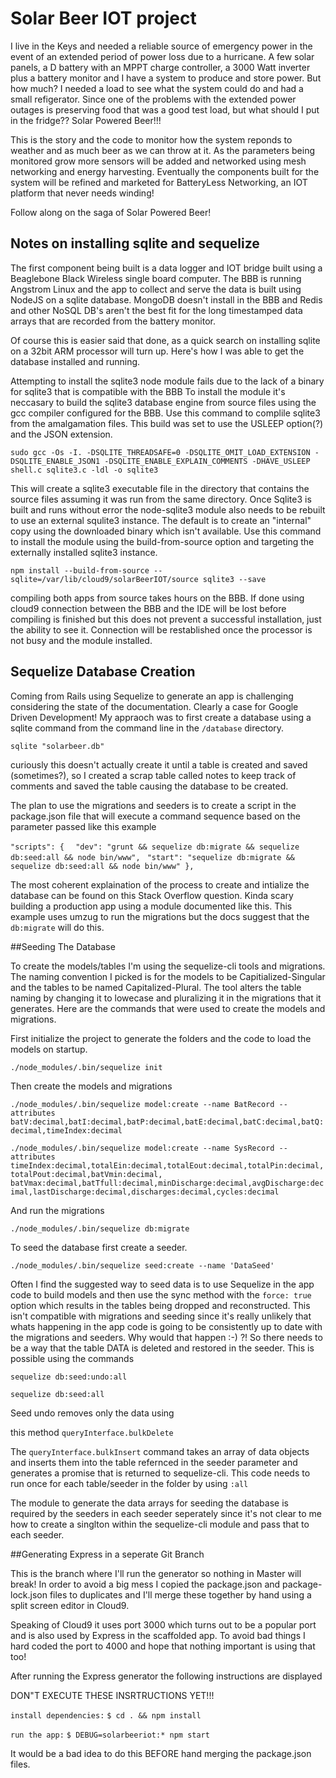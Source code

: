 # Solar Beer IOT project

I live in the Keys and needed a reliable source of emergency power in the event of an extended period of power loss due to a hurricane.
A few solar panels, a D battery with an MPPT charge controller, a 3000 Watt inverter plus a battery monitor and I have a system to produce
and store power. But how much? I needed a load to see what the system could do and had a small refigerator. Since one of the problems
with the extended power outages is preserving food that was a good test load, but what should I put in the fridge?? Solar Powered Beer!!!

This is the story and the code to monitor how the system reponds to weather and as much beer as we can throw at it. As the parameters being monitored
grow more sensors will be added and networked using mesh networking and energy harvesting. Eventually the components built for the system
will be refined and marketed for BatteryLess Networking, an IOT platform that never needs winding!

Follow along on the saga of Solar Powered Beer!


## Notes on installing sqlite and sequelize

The first component being built is a data logger and IOT bridge built using a Beaglebone Black Wireless single board computer. The BBB
is running Angstrom Linux and the app to collect and serve the data is built using NodeJS on a sqlite database. MongoDB doesn't install
in the BBB and Redis and other NoSQL DB's aren't the best fit for the long timestamped data arrays that are recorded from the battery monitor.

Of course this is easier said that done, as a quick search on installing sqlite on a 32bit ARM processor will turn up. Here's how I was able to
get the database installed and running.

Attempting to install the sqlite3 node module fails due to the lack of a binary for sqlite3 that is compatible with the BBB
To install the module it's neccasary to build the sqlite3 database engine from source files using the gcc compiler configured for the BBB.
Use this command to complile sqlite3 from the amalgamation files. This build was set to use the USLEEP option(?) and the JSON extension.

```sudo gcc -Os -I. -DSQLITE_THREADSAFE=0 -DSQLITE_OMIT_LOAD_EXTENSION -DSQLITE_ENABLE_JSON1 -DSQLITE_ENABLE_EXPLAIN_COMMENTS -DHAVE_USLEEP shell.c sqlite3.c -ldl -o sqlite3```

This will create a sqlite3 executable file in the directory that contains the source files assuming it was run from the same directory.
Once Sqlite3 is built and runs without error the node-sqlite3 module also needs to be rebuilt to use an external squlite3 instance. The default is to create an "internal" copy using the
downloaded binary which isn't available. Use this command to install the module using the build-from-source option and targeting the externally installed sqlite3 instance.

```npm install --build-from-source --sqlite=/var/lib/cloud9/solarBeerIOT/source sqlite3 --save```

compiling both apps from source takes hours on the BBB. If done using cloud9 connection between the BBB and the IDE will be lost before compiling is finished 
but this does not prevent a successful installation, just the ability to see it. Connection will be restablished once the processor is not busy and the module installed.

## Sequelize Database Creation

Coming from Rails using Sequelize to generate an app is challenging considering the state of the documentation. Clearly a case for Google Driven Development!
My appraoch was to first create a database using a sqlite command from the command line in the ```/database``` directory.

```sqlite "solarbeer.db"```

curiously this doesn't actually create it until a table is created and saved (sometimes?), so I created a scrap table called notes to keep track of comments and
saved the table causing the database to be created.

The plan to use the migrations and seeders is to create a script in the package.json file that will execute a command sequence based on the parameter passed like this example

```"scripts": {```
```  "dev": "grunt && sequelize db:migrate && sequelize db:seed:all && node bin/www",```
```  "start": "sequelize db:migrate && sequelize db:seed:all && node bin/www" }, ```



The most coherent explaination of the process to create and intialize the database can be found on this Stack Overflow question. Kinda scary building a production app using a module documented like this. This example uses
umzug to run the migrations but the docs suggest that the ```db:migrate``` will do this. 


##Seeding The Database

To create the models/tables I'm using the sequelize-cli tools and migrations. The naming convention I picked is for the models to be Capitialized-Singular and the tables to be named
Capitalized-Plural. The tool alters the table naming by changing it to lowecase and pluralizing it in the migrations that it generates. Here are the commands that were used to create
the models and migrations.

First initialize the project to generate the folders and the code to load the models on startup.

```./node_modules/.bin/sequelize init```

Then create the models and migrations

```./node_modules/.bin/sequelize model:create --name BatRecord --attributes batV:decimal,batI:decimal,batP:decimal,batE:decimal,batC:decimal,batQ:decimal,timeIndex:decimal```

```./node_modules/.bin/sequelize model:create --name SysRecord --attributes timeIndex:decimal,totalEin:decimal,totalEout:decimal,totalPin:decimal,totalPout:decimal,batVmin:decimal,```
```batVmax:decimal,batTfull:decimal,minDischarge:decimal,avgDischarge:decimal,lastDischarge:decimal,discharges:decimal,cycles:decimal ```

And run the migrations

```./node_modules/.bin/sequelize db:migrate```

To seed the database first create a seeder.

```./node_modules/.bin/sequelize seed:create --name 'DataSeed'```

Often I find the suggested way to seed data is to use Sequelize in the app code to build models and then use the sync method with the ```force: true``` option which results in the
tables being dropped and reconstructed. This isn't compatible with migrations and seeding since it's really unlikely that whats happening in the app code is going to be consistently 
up to date with the migrations and seeders. Why would that happen :-) ?! So there needs to be a way that the table DATA is deleted and restored in the seeder. This is possible using the 
commands

```sequelize db:seed:undo:all```

```sequelize db:seed:all```

Seed undo removes only the data using

this method ```queryInterface.bulkDelete```

The ```queryInterface.bulkInsert``` command takes an array of data objects and inserts them into the table refernced in the seeder parameter and generates a promise that is returned to
sequelize-cli. This code needs to run once for each table/seeder in the folder by using ```:all```

The module to generate the data arrays for seeding the database is required by the seeders in each seeder seperately since it's not clear to me how to create a singlton
within the sequelize-cli module and pass that to each seeder.

##Generating Express in a seperate Git Branch

This is the branch where I'll run the generator so nothing in Master will break!
In order to avoid a big mess I copied the package.json and package-lock.json files to duplicates
and I'll merge these together by hand using a split screen editor in Cloud9.

Speaking of Cloud9 it uses port 3000 which turns out to be a popular port and is
also used by Express in the scaffolded app. To avoid bad things I hard coded the port
to 4000 and hope that nothing important is using that too!

After running the Express generator the following instructions are displayed

DON"T EXECUTE THESE INSRTRUCTIONS YET!!!

```install dependencies:```
     ```$ cd . && npm install```

   ```run the app:```
     ```$ DEBUG=solarbeeriot:* npm start```
     
It would be a bad idea to do this BEFORE hand merging the package.json files.